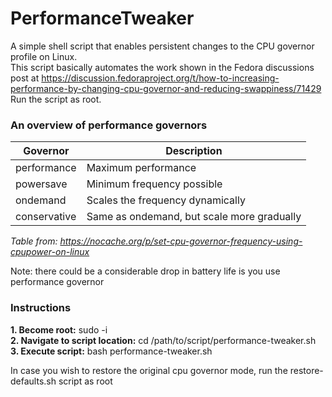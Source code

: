 # PerformanceTweaker
A simple shell script that enables persistent changes to the CPU governor profile on Linux.  
This script basically automates the work shown in the Fedora discussions post at https://discussion.fedoraproject.org/t/how-to-increasing-performance-by-changing-cpu-governor-and-reducing-swappiness/71429  
Run the script as root.  

### An overview of performance governors

| Governor | Description |
|----------|-------------|
| performance |	Maximum performance |
| powersave |	Minimum frequency possible |
| ondemand | Scales the frequency dynamically |
| conservative |	Same as ondemand, but scale more gradually |

*Table from: https://nocache.org/p/set-cpu-governor-frequency-using-cpupower-on-linux*

Note: there could be a considerable drop in battery life is you use performance governor

### Instructions
**1. Become root:** sudo -i  
**2. Navigate to script location:** cd /path/to/script/performance-tweaker.sh  
**3. Execute script:** bash performance-tweaker.sh  

In case you wish to restore the original cpu governor mode, run the restore-defaults.sh script as root
